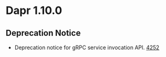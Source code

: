# Dapr 1.10.0

## Deprecation Notice

- Deprecation notice for gRPC service invocation API. [4252](https://github.com/dapr/dapr/issues/4252)
